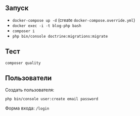 ## Запуск

* `docker-compose up -d` (create `docker-compose.override.yml`)
* `docker exec -i -t blog-php bash`
* `composer i`
* `php bin/console doctrine:migrations:migrate`

## Тест

`composer quality`

## Пользователи

Создать пользователя:

`php bin/console user:create email password`

Форма входа: `/login`
